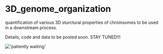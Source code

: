 # 3D_genome_organization
quantification of various 3D sturctural properties of chromsomes to be used in a downstream process.

Details, code and data to be posted soon.
STAY TUNED!!!

!['patiently waiting'](https://imgs.search.brave.com/L_KjudCaKkWzKM5HD8vjmI8mozEZgTAtQosRPoQLKUo/rs:fit:860:0:0:0/g:ce/aHR0cHM6Ly9pMS5z/bmRjZG4uY29tL2Fy/dHdvcmtzLUdJNWJV/eWJaRHgxYkRJQlAt/RnpXa1NRLXQ1MDB4/NTAwLmpwZw)

